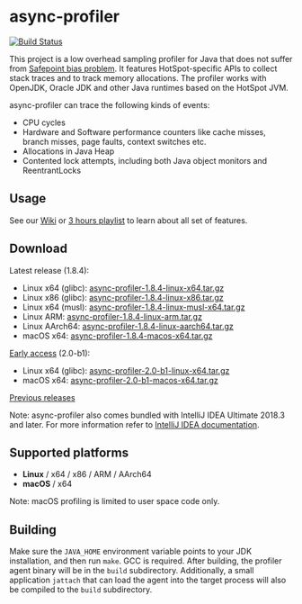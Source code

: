 # async-profiler

[![Build Status](https://travis-ci.org/jvm-profiling-tools/async-profiler.svg?branch=master)](https://travis-ci.org/jvm-profiling-tools/async-profiler)

This project is a low overhead sampling profiler for Java
that does not suffer from [Safepoint bias problem](http://psy-lob-saw.blogspot.ru/2016/02/why-most-sampling-java-profilers-are.html).
It features HotSpot-specific APIs to collect stack traces
and to track memory allocations. The profiler works with
OpenJDK, Oracle JDK and other Java runtimes based on the HotSpot JVM.

async-profiler can trace the following kinds of events:
 - CPU cycles
 - Hardware and Software performance counters like cache misses, branch misses, page faults, context switches etc.
 - Allocations in Java Heap
 - Contented lock attempts, including both Java object monitors and ReentrantLocks
 
## Usage

See our [Wiki](https://github.com/jvm-profiling-tools/async-profiler/wiki) or [3 hours playlist](https://www.youtube.com/playlist?list=PLNCLTEx3B8h4Yo_WvKWdLvI9mj1XpTKBr) to learn about all set of features. 

## Download

Latest release (1.8.4):

 - Linux x64 (glibc): [async-profiler-1.8.4-linux-x64.tar.gz](https://github.com/jvm-profiling-tools/async-profiler/releases/download/v1.8.4/async-profiler-1.8.4-linux-x64.tar.gz)
 - Linux x86 (glibc): [async-profiler-1.8.4-linux-x86.tar.gz](https://github.com/jvm-profiling-tools/async-profiler/releases/download/v1.8.4/async-profiler-1.8.4-linux-x86.tar.gz)
 - Linux x64 (musl): [async-profiler-1.8.4-linux-musl-x64.tar.gz](https://github.com/jvm-profiling-tools/async-profiler/releases/download/v1.8.4/async-profiler-1.8.4-linux-musl-x64.tar.gz)
 - Linux ARM: [async-profiler-1.8.4-linux-arm.tar.gz](https://github.com/jvm-profiling-tools/async-profiler/releases/download/v1.8.4/async-profiler-1.8.4-linux-arm.tar.gz)
 - Linux AArch64: [async-profiler-1.8.4-linux-aarch64.tar.gz](https://github.com/jvm-profiling-tools/async-profiler/releases/download/v1.8.4/async-profiler-1.8.4-linux-aarch64.tar.gz)
 - macOS x64: [async-profiler-1.8.4-macos-x64.tar.gz](https://github.com/jvm-profiling-tools/async-profiler/releases/download/v1.8.4/async-profiler-1.8.4-macos-x64.tar.gz)

[Early access](https://github.com/jvm-profiling-tools/async-profiler/releases/tag/v2.0-b1) (2.0-b1):

 - Linux x64 (glibc): [async-profiler-2.0-b1-linux-x64.tar.gz](https://github.com/jvm-profiling-tools/async-profiler/releases/download/v2.0-b1/async-profiler-2.0-b1-linux-x64.tar.gz)
 - macOS x64: [async-profiler-2.0-b1-macos-x64.tar.gz](https://github.com/jvm-profiling-tools/async-profiler/releases/download/v2.0-b1/async-profiler-2.0-b1-macos-x64.tar.gz)

[Previous releases](https://github.com/jvm-profiling-tools/async-profiler/releases)

Note: async-profiler also comes bundled with IntelliJ IDEA Ultimate 2018.3 and later.
For more information refer to [IntelliJ IDEA documentation](https://www.jetbrains.com/help/idea/cpu-profiler.html).

## Supported platforms

- **Linux** / x64 / x86 / ARM / AArch64
- **macOS** / x64

Note: macOS profiling is limited to user space code only.

## Building

Make sure the `JAVA_HOME` environment variable points to your JDK installation,
and then run `make`. GCC is required. After building, the profiler agent binary
will be in the `build` subdirectory. Additionally, a small application `jattach`
that can load the agent into the target process will also be compiled to the
`build` subdirectory.

